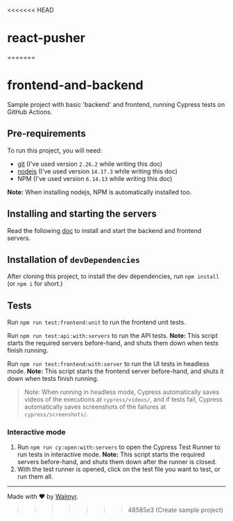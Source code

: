 <<<<<<< HEAD
# react-pusher
=======
# frontend-and-backend

Sample project with basic 'backend' and frontend, running Cypress tests on GitHub Actions.

## Pre-requirements

To run this project, you will need:

- [git](https://git-scm.com/downloads) (I've used version `2.26.2` while writing this doc)
- [nodejs](https://nodejs.org/en/) (I've used version `14.17.3` while writing this doc)
- NPM (I've used version `6.14.13` while writing this doc)

**Note:** When installing nodejs, NPM is automatically installed too.

## Installing and starting the servers

Read the following [doc](./TestEnvironment.md) to install and start the backend and frontend servers.

## Installation of `devDependencies`

After cloning this project, to install the dev dependencies, run `npm install` (or `npm i` for short.)

## Tests

Run `npm run test:frontend:unit` to run the frontend unit tests.

Run `npm run test:api:with:servers` to run the API tests. **Note:** This script starts the required servers before-hand, and shuts them down when tests finish running.

Run `npm run test:frontend:with:server` to run the UI tests in headless mode. **Note:** This script starts the frontend server before-hand, and shuts it down when tests finish running.

> Note: When running in headless mode, Cypress automatically saves videos of the executions at `cypress/videos/`, and if tests fail, Cypress automatically saves screenshots of the failures at `cypress/screenshots/`.

### Interactive mode

1. Run `npm run cy:open:with:servers` to open the Cypress Test Runner to run tests in interactive mode. **Note:** This script starts the required servers before-hand, and shuts them down after the runner is closed.
2. With the test runner is opened, click on the test file you want to test, or run them all.

___

Made with ❤️ by [Walmyr](https://walmyr.dev).
>>>>>>> 48585e3 (Create sample project)
